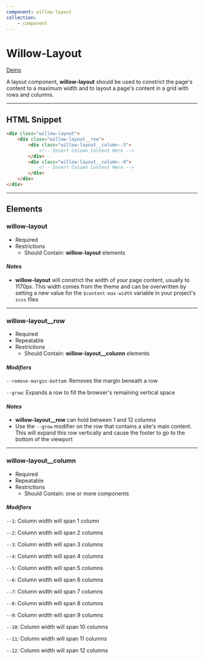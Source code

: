 ```yaml
---
component: willow-layout
collection: 
    - component
---
```

# **Willow-Layout**

[Demo](http://codepen.io/team/UnumUX/pen/YZjwRK)

A layout component, **willow-layout** should be used to constrict the page's content to a maximum width and to layout a page's content in a grid with rows and columns.

---

## HTML Snippet

```html
<div class="willow-layout">
    <div class="willow-layout__row">
        <div class="willow-layout__column--3">
            <!-- Insert Column Content Here -->
        </div>
        <div class="willow-layout__column--9">
            <!-- Insert Column Content Here -->
        </div>
    </div>
</div>
```

---

## Elements

### willow-layout

- Required
- Restrictions
  - Should Contain: **willow-layout** elements

#### _Notes_

- **willow-layout** will constrict the width of your page content, usually to 1170px.  This width comes from the theme and can be overwritten by setting a new value for the `$content-max-width` variable in your project's `scss` files

---

### willow-layout__row

- Required
- Repeatable
- Restrictions
  - Should Contain: **willow-layout__column** elements

#### _Modifiers_

`--remove-margin-bottom`: Removes the margin beneath a row

`--grow`: Expands a row to fill the browser's remaining vertical space

#### _Notes_

- **willow-layout__row** can hold between 1 and 12 columns
- Use the `--grow` modifier on the row that contains a site's main content. This will expand this row vertically and cause the footer to go to the bottom of the viewport

---

### willow-layout__column

- Required
- Repeatable
- Restrictions
  - Should Contain: one or more components

#### _Modifiers_

`--1`: Column width will span 1 column

`--2`: Column width will span 2 columns

`--3`: Column width will span 3 columns

`--4`: Column width will span 4 columns

`--5`: Column width will span 5 columns

`--6`: Column width will span 6 columns

`--7`: Column width will span 7 columns

`--8`: Column width will span 8 columns

`--9`: Column width will span 9 columns

`--10`: Column width will span 10 columns

`--11`: Column width will span 11 columns

`--12`: Column width will span 12 columns